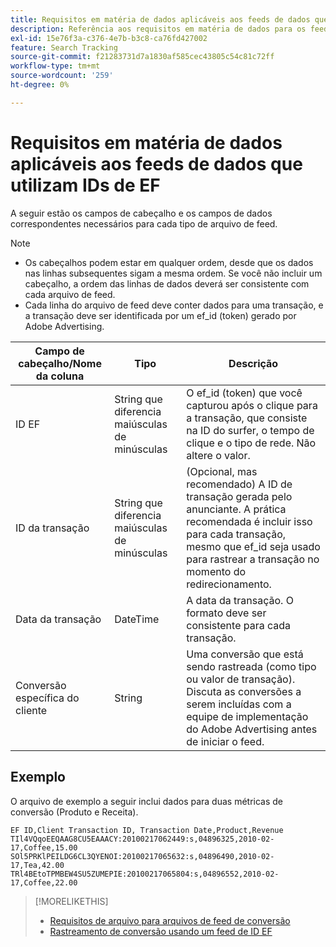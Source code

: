 ```yaml
---
title: Requisitos em matéria de dados aplicáveis aos feeds de dados que utilizam IDs de EF
description: Referência aos requisitos em matéria de dados para os feeds de dados que utilizam IDs EF.
exl-id: 15e76f3a-c376-4e7b-b3c8-ca76fd427002
feature: Search Tracking
source-git-commit: f21283731d7a1830af585cec43805c54c81c72ff
workflow-type: tm+mt
source-wordcount: '259'
ht-degree: 0%

---
```


# Requisitos em matéria de dados aplicáveis aos feeds de dados que utilizam IDs de EF

A seguir estão os campos de cabeçalho e os campos de dados correspondentes necessários para cada tipo de arquivo de feed.

>[!NOTE]
>* Os cabeçalhos podem estar em qualquer ordem, desde que os dados nas linhas subsequentes sigam a mesma ordem. Se você não incluir um cabeçalho, a ordem das linhas de dados deverá ser consistente com cada arquivo de feed.
>* Cada linha do arquivo de feed deve conter dados para uma transação, e a transação deve ser identificada por um ef_id (token) gerado por Adobe Advertising.

| Campo de cabeçalho/Nome da coluna | Tipo | Descrição |
| ---- | ---- | ---- |
| ID EF | String que diferencia maiúsculas de minúsculas | O ef_id (token) que você capturou após o clique para a transação, que consiste na ID do surfer, o tempo de clique e o tipo de rede. Não altere o valor. |
| ID da transação | String que diferencia maiúsculas de minúsculas | (Opcional, mas recomendado) A ID de transação gerada pelo anunciante. A prática recomendada é incluir isso para cada transação, mesmo que ef_id seja usado para rastrear a transação no momento do redirecionamento. |
| Data da transação | DateTime | A data da transação. O formato deve ser consistente para cada transação. |
| Conversão específica do cliente | String | Uma conversão que está sendo rastreada (como tipo ou valor de transação). Discuta as conversões a serem incluídas com a equipe de implementação do Adobe Advertising antes de iniciar o feed. |

## Exemplo

O arquivo de exemplo a seguir inclui dados para duas métricas de conversão (Produto e Receita).

```
EF ID,Client Transaction ID, Transaction Date,Product,Revenue
TIl4VQqoEEQAAG8CU5EAAACY:20100217062449:s,04896325,2010-02-17,Coffee,15.00
SOl5PRKlPEILDG6CL3QYENOI:20100217065632:s,04896490,2010-02-17,Tea,42.00
TRl4BEtoTPMBEW4SU5ZUMEPIE:20100217065804:s,04896552,2010-02-17,Coffee,22.00
```

>[!MORELIKETHIS]
>
>* [Requisitos de arquivo para arquivos de feed de conversão](feed-file-requirements.md)
>* [Rastreamento de conversão usando um feed de ID EF](/help/search-social-commerce/tracking/feed-efid.md)
